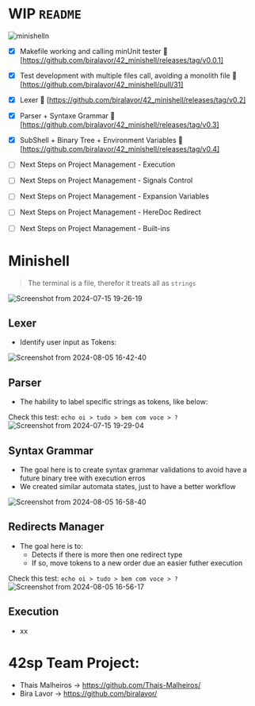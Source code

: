 # WIP ```README```

![minishelln](https://github.com/biralavor/42_minishell/assets/80487147/9718ee86-fbb4-4625-b6cf-56176eb9d1a0)


- [x] Makefile working and calling minUnit tester :tada: [https://github.com/biralavor/42_minishell/releases/tag/v0.0.1]

- [x] Test development with multiple files call, avoiding a monolith file :tada: [https://github.com/biralavor/42_minishell/pull/31]

- [x] Lexer :tada: [https://github.com/biralavor/42_minishell/releases/tag/v0.2]

- [x] Parser + Syntaxe Grammar :tada: [https://github.com/biralavor/42_minishell/releases/tag/v0.3]

- [x] SubShell + Binary Tree + Environment Variables :tada: [https://github.com/biralavor/42_minishell/releases/tag/v0.4]
- [ ] Next Steps on Project Management - Execution
- [ ] Next Steps on Project Management - Signals Control
- [ ] Next Steps on Project Management - Expansion Variables
- [ ] Next Steps on Project Management - HereDoc Redirect
- [ ] Next Steps on Project Management - Built-ins


# Minishell
> The terminal is a file, therefor it treats all as ```strings```

![Screenshot from 2024-07-15 19-26-19](https://github.com/user-attachments/assets/2e1d496e-029d-4a42-a11e-bc3f00e6d3d8)



## Lexer
- Identify user input as Tokens:

![Screenshot from 2024-08-05 16-42-40](https://github.com/user-attachments/assets/46778f94-5c54-4bfd-bdab-08b3c74dc5f9)


## Parser
- The hability to label specific strings as tokens, like below:
  
Check this test: `echo oi > tudo > bem com voce > ?`
![Screenshot from 2024-07-15 19-29-04](https://github.com/user-attachments/assets/52c15a56-6cdc-48d5-b7c0-91a1d2e81ba0)

## Syntax Grammar
- The goal here is to create syntax grammar validations to avoid have a future binary tree with execution erros
- We created similar automata states, just to have a better workflow
  
![Screenshot from 2024-08-05 16-58-40](https://github.com/user-attachments/assets/5b259735-d293-4537-916b-49218f20f573)


## Redirects Manager
- The goal here is to:
  - Detects if there is more then one redirect type
  - If so, move tokens to a new order due an easier futher execution
    
Check this test: `echo oi > tudo > bem com voce > ?`
![Screenshot from 2024-08-05 16-56-17](https://github.com/user-attachments/assets/e88007e9-aedf-4ff1-954b-5c1698bd1c2b)


## Execution
- xx

# 42sp Team Project:
- Thais Malheiros -> https://github.com/Thais-Malheiros/
- Bira Lavor -> https://github.com/biralavor/

